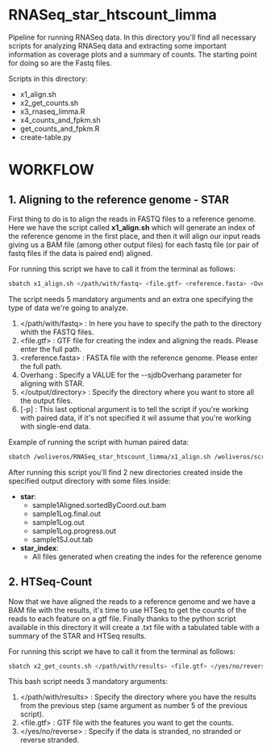 # RNASeq_star_htscount_limma
Pipeline for running RNASeq data. In this directory you'll find all necessary scripts for analyzing RNASeq data and extracting some important information as coverage plots and a summary of counts. The starting point for doing so are the Fastq files. 

Scripts in this directory: 
* x1_align.sh
* x2_get_counts.sh
* x3_rnaseq_limma.R
* x4_counts_and_fpkm.sh
* get_counts_and_fpkm.R
* create-table.py

# WORKFLOW

## 1. Aligning to the reference genome - STAR
First thing to do is to align the reads in FASTQ files to a reference genome. Here we have the script called **x1_align.sh** which will generate an index of the reference genome in the first place, and then it will align our input reads giving us a BAM file (among other output files) for each fastq file (or pair of fastq files if the data is paired end) aligned. 

For running this script we have to call it from the terminal as follows: 
```bash
sbatch x1_align.sh </path/with/fastq> <file.gtf> <reference.fasta> <Overhang> </output/directory> [-p]
```
The script needs 5 mandatory arguments and an extra one specifying the type of data we're going to analyze. 

1. </path/with/fastq> : In here you have to specify the path to the directory whith the FASTQ files. 
2. <file.gtf> : GTF file for creating the index and aligning the reads. Please enter the full path. 
3. <reference.fasta> : FASTA file with the reference genome. Please enter the full path. 
4. Overhang : Specify a VALUE for the --sjdbOverhang parameter for aligning with STAR.
5. </output/directory> : Specify the directory where you want to store all the output files. 
6. \[-p] : This last optional argument is to tell the script if you're working with paired data, if it's not specified it wil assume that you're working with single-end data.  

Example of running the script with human paired data: 
```bash 
sbatch /woliveros/RNASeq_star_htscount_limma/x1_align.sh /woliveros/scratch/Test_RNASeq /woliveros/scratch/Test_RNASeq/Schizosaccharomyces_pombe.ASM294v2.39.gtf /woliveros/scratch/Test_RNASeq/Schizosaccharomyces_pombe.ASM294v2.dna.toplevel.fa 49 /woliveros/scratch/Test_RNASeq/results2
```
After running this script you'll find 2 new directories created inside the specified output directory with some files inside: 
* **star**:
  * sample1Aligned.sortedByCoord.out.bam
  * sample1Log.final.out
  * sample1Log.out
  * sample1Log.progress.out
  * sample1SJ.out.tab
* **star_index**:
  * All files generated when creating the indes for the reference genome

## 2. HTSeq-Count 
Now that we have aligned the reads to a reference genome and we have a BAM file with the results, it's time to use HTSeq to get the counts of the reads to each feature on a gtf file. Finally thanks to the python script available in this directory it will create a .txt file with a tabulated table with a summary of the STAR and HTSeq results. 

For running this script we have to call it from the terminal as follows: 
```bash 
sbatch x2_get_counts.sh </path/with/results> <file.gtf> </yes/no/reverse>
```
This bash script needs 3 mandatory arguments: 

1. </path/with/results> : Specify the directory where you have the results from the previous step (same argument as number 5 of the previous script). 
2. <file.gtf> : GTF file with the features you want to get the counts. 
3. </yes/no/reverse> : Specify if the data is stranded, no stranded or reverse stranded. 

